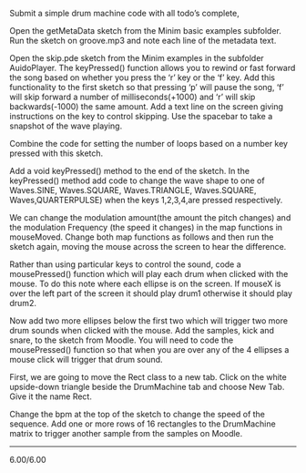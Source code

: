 Submit a simple drum machine code with all todo’s complete,

Open the getMetaData sketch from the Minim basic examples subfolder. Run the sketch on groove.mp3 and note each line of the metadata text.

Open the skip.pde sketch from the Minim examples in the subfolder AuidoPlayer. The keyPressed() function allows you to rewind or fast forward the song based on whether you press the ‘r’ key or the ‘f’ key. Add this functionality to the first sketch so that pressing ‘p’ will pause the song, ‘f’ will skip forward a number of milliseconds(+1000) and ‘r’ will skip backwards(-1000) the same amount. Add a text line on the screen giving instructions on the key to control skipping. Use the spacebar to take a snapshot of the wave playing.

Combine the code for setting the number of loops based on a number key pressed with this sketch.

Add a void keyPressed() method to the end of the sketch. In the keyPressed() method add code to change the wave shape to one of Waves.SINE, Waves.SQUARE, Waves.TRIANGLE, Waves.SQUARE, Waves,QUARTERPULSE) when the keys 1,2,3,4,are pressed respectively.

We can change the modulation amount(the amount the pitch changes) and the modulation Frequency (the speed it changes) in the map functions in mouseMoved. Change both map functions as follows and then run the sketch again, moving the mouse across the screen to hear the difference.

Rather than using particular keys to control the sound, code a mousePressed() function which will play each drum when clicked with the mouse. To do this note where each ellipse is on the screen. If mouseX is over the left part of the screen it should play drum1 otherwise it should play drum2.

Now add two more ellipses below the first two which will trigger two more drum sounds when clicked with the mouse. Add the samples, kick and snare, to the sketch from Moodle. You will need to code the mousePressed() function so that when you are over any of the 4 ellipses a mouse click will trigger that drum sound. 

First, we are going to move the Rect class to a new tab. Click on the white upside-down triangle beside the DrumMachine tab and choose New Tab. Give it the name Rect.

Change the bpm at the top of the sketch to change the speed of the sequence. Add one or more rows of 16 rectangles to the DrumMachine matrix to trigger another sample from the samples on Moodle.

------
6.00/6.00
